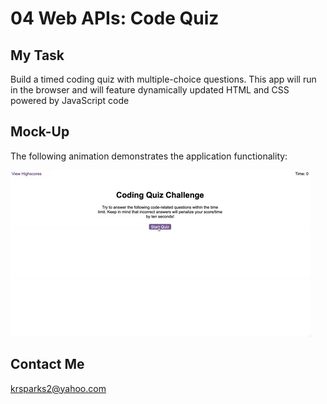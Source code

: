 # 04 Web APIs: Code Quiz

## My Task

Build a timed coding quiz with multiple-choice questions. This app will run in the browser and will feature dynamically updated HTML and CSS powered by JavaScript code

## Mock-Up

The following animation demonstrates the application functionality:

![A user clicks through an interactive coding quiz, then enters initials to save the high score before resetting and starting over.](./Assets/04-web-apis-homework-demo.gif)

## Contact Me

krsparks2@yahoo.com